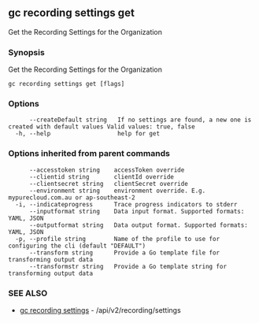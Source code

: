 ## gc recording settings get

Get the Recording Settings for the Organization

### Synopsis

Get the Recording Settings for the Organization

```
gc recording settings get [flags]
```

### Options

```
      --createDefault string   If no settings are found, a new one is created with default values Valid values: true, false
  -h, --help                   help for get
```

### Options inherited from parent commands

```
      --accesstoken string    accessToken override
      --clientid string       clientId override
      --clientsecret string   clientSecret override
      --environment string    environment override. E.g. mypurecloud.com.au or ap-southeast-2
  -i, --indicateprogress      Trace progress indicators to stderr
      --inputformat string    Data input format. Supported formats: YAML, JSON
      --outputformat string   Data output format. Supported formats: YAML, JSON
  -p, --profile string        Name of the profile to use for configuring the cli (default "DEFAULT")
      --transform string      Provide a Go template file for transforming output data
      --transformstr string   Provide a Go template string for transforming output data
```

### SEE ALSO

* [gc recording settings](gc_recording_settings.html)	 - /api/v2/recording/settings


